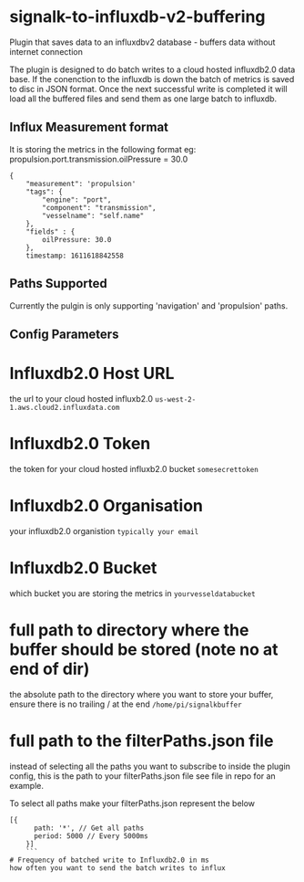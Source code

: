 # signalk-to-influxdb-v2-buffering
 Plugin that saves data to an influxdbv2 database - buffers data without internet connection

The plugin is designed to do batch writes to a cloud hosted influxdb2.0 data base. If the conenction to the influxdb is down the batch of metrics is saved to disc in JSON format. Once the next successful write is completed it will load all the buffered files and send them as one large batch to influxdb.

## Influx Measurement format
It is storing the metrics in the following format eg: 
propulsion.port.transmission.oilPressure = 30.0

```
{
	"measurement": 'propulsion'
	"tags": {
		"engine": "port",
		"component": "transmission",
		"vesselname": "self.name"
	},
	"fields" : {
		oilPressure: 30.0
	},
	timestamp: 1611618842558

```


## Paths Supported
Currently the pulgin is only supporting 'navigation' and 'propulsion' paths.


## Config Parameters

# Influxdb2.0 Host URL
the url to your cloud hosted influxb2.0
```us-west-2-1.aws.cloud2.influxdata.com```

# Influxdb2.0 Token
the token for your cloud hosted influxb2.0 bucket
```somesecrettoken```

# Influxdb2.0 Organisation
your influxdb2.0 organistion
```typically your email```

# Influxdb2.0 Bucket
which bucket you are storing the metrics in
```yourvesseldatabucket```

# full path to directory where the buffer should be stored (note no at end of dir)
the absolute path to the directory where you want to store your buffer, ensure there is no trailing / at the end
```/home/pi/signalkbuffer```

# full path to the filterPaths.json file
instead of selecting all the paths you want to subscribe to inside the plugin config, this is the path to your filterPaths.json file see file in repo for an example.

To select all paths make your filterPaths.json represent the below
```
[{
      path: '*', // Get all paths
      period: 5000 // Every 5000ms
    }]
    ```
# Frequency of batched write to Influxdb2.0 in ms
how often you want to send the batch writes to influx
